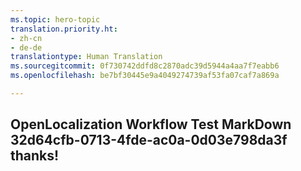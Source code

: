```yaml
---
ms.topic: hero-topic
translation.priority.ht:
- zh-cn
- de-de
translationtype: Human Translation
ms.sourcegitcommit: 0f730742ddfd8c2870adc39d5944a4aa7f7eabb6
ms.openlocfilehash: be7bf30445e9a4049274739af53fa07caf7a869a

---
```

## OpenLocalization Workflow Test MarkDown 32d64cfb-0713-4fde-ac0a-0d03e798da3f thanks!



<!--HONumber=Jul16_HO2-->


